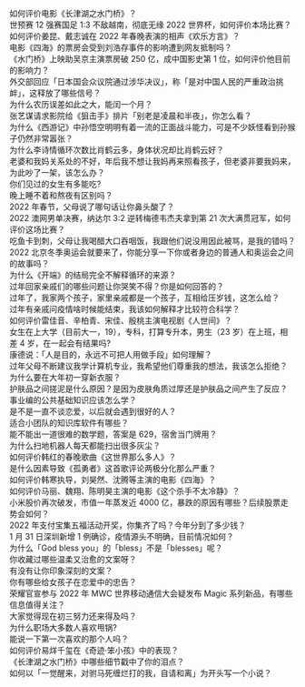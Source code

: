 如何评价电影《长津湖之水门桥》？  
世预赛 12 强赛国足 1:3 不敌越南，彻底无缘 2022 世界杯，如何评价本场比赛？  
如何评价姜昆、戴志诚在 2022 年春晚表演的相声《欢乐方言》？  
电影《四海》的票房会受到刘浩存事件的影响遭到网友抵制吗？  
《水门桥》上映助吴京主演票房破 250 亿，成中国影史第 1 位，如何评价他目前的影响力？  
外交部回应「日本国会众议院通过涉华决议」，称「是对中国人民的严重政治挑衅」，这释放了哪些信号？  
为什么农历误差如此之大，能闰一个月？  
张艺谋请求影院给《狙击手》排片「别老是凌晨和半夜」，你怎么看？  
为什么《西游记》中孙悟空明明有着一流的正面战斗能力，可是不少妖怪看到孙猴子仍然非常嚣张？  
为什么李诗情循环次数比肖鹤云多，身体状况却比肖鹤云好？  
老婆和我妈关系处的不好，年后我不想让我妈再来照看孩子，但老婆非要我妈来，为此吵了一架，该怎么办？  
你们见过的女生有多能吃?  
晚上睡不着和熬夜有区别吗？  
2022 年春节，父母说了哪句话让你鼻头酸了？  
2022 澳网男单决赛，纳达尔 3:2 逆转梅德韦杰夫拿到第 21 次大满贯冠军，如何评价这场比赛？  
吃鱼卡到刺，父母让我喝醋大口吞咽饭，我跟他们说没用因此被骂，是我的错吗？  
2022 北京冬季奥运会就要来了，你能分享一下你或者身边的普通人和奥运会之间的故事吗？  
为什么《开端》的结局完全不解释循环的来源？  
过年回家亲戚们的哪些问题让你哭笑不得？你是如何回答的？  
过年了，我家两个孩子，家里亲戚都是一个孩子，互相给压岁钱，这怎么给？  
过年有亲戚问疫情啥时候能结束，我该如何解释才比较符合科学？  
如何评价雷佳音、辛柏青、宋佳、殷桃主演电视剧《人世间》？  
女生在上大学（目前大一，19），专科，打算专升本，男生（23 岁）在上班，相差 4 岁，在一起会有结果吗?  
康德说：「人是目的，永远不可把人用做手段」如何理解？  
过年父母不断建议我学计算机专业，我希望他们尊重我的想法，我该怎么拒绝？  
为什么要在大年初一穿新衣服？  
护肤品之间搓泥是什么原因？是因为皮肤角质过厚还是护肤品之间产生了反应？  
事业编的公共基础知识应该怎么学？  
是不是一直不谈恋爱，以后就会遇到很好的人？  
适合小团队的知识库软件有哪些？  
能不能出一道很难的数学题，答案是 629，宿舍当门牌用？  
为什么扫地机器人每天都能扫出很多灰尘？  
如何评价韩红的春晚歌曲《这世界那么多人》？  
是什么因素导致《孤勇者》这首歌评论两极分化那么严重？  
如何评价韩寒执导，刘昊然、沈腾等主演的电影《四海》？  
如何评价马丽、魏翔、陈明昊主演的电影《这个杀手不太冷静》？  
小米股价再次破发，市值一年蒸发近 4000 亿，暴跌的原因有哪些？后续股票走势会如何？  
2022 年支付宝集五福活动开奖，你集齐了吗？今年分到了多少钱？  
1 月 31 日深圳新增 1 例确诊，疫情源头不明确，目前情况如何？  
为什么「God bless you」的「bless」不是「blesses」呢？  
你收藏过哪些温柔又治愈的文案呀？  
有没有让你印象深刻的文案？  
你有哪些给女孩子在恋爱中的忠告？  
荣耀官宣参与 2022 年 MWC 世界移动通信大会疑发布 Magic 系列新品，有哪些信息值得关注？  
大家觉得现在初三努力还来得及吗？  
为什么职场大多数人喜欢甩锅?  
能说一下第一次喜欢的那个人吗？  
如何评价易烊千玺在《奇迹·笨小孩》中的表现？  
《长津湖之水门桥》中哪些细节戳中了你的泪点？  
如何以「一觉醒来，对驸马死缠烂打的我，自请和离」为开头写一个小说？  
